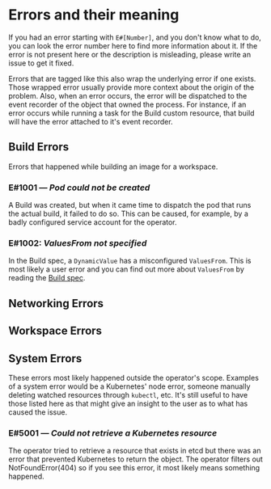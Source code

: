 # Errors and their meaning

If you had an error starting with `E#[Number]`, and you don't know what to do, you can look the error number here to find more information about it. If the error is not present here or the description is misleading, please write an issue to get it fixed.

Errors that are tagged like this also wrap the underlying error if one exists. Those wrapped error usually provide more context about the origin of the problem. Also, when an error occurs, the error
will be dispatched to the event recorder of the object that owned the process. For instance, if an error occurs while running a task for the Build custom resource, that build will have the error attached to it's event recorder.

## Build Errors
Errors that happened while building an image for a workspace.
### E#1001 &mdash; *Pod could not be created*
A Build was created, but when it came time to dispatch the pod that runs the actual build, it failed to do so. This can be caused, for example, by a badly configured service account for the operator.

### E#1002: *ValuesFrom not specified*
In the Build spec, a `DynamicValue` has a misconfigured `ValuesFrom`. This is most likely a user error and you can find out more about `ValuesFrom` by reading the [Build spec](./specs/build.md).

## Networking Errors
## Workspace Errors


## System Errors
These errors most likely happened outside the operator's scope. Examples of a system error would be a Kubernetes' node error, someone manually deleting watched resources through `kubectl`, etc. It's still useful to have those listed here as that might give an insight to the user as to what has caused the issue.

### E#5001 &mdash; *Could not retrieve a Kubernetes resource*
The operator tried to retrieve a resource that exists in etcd but there was an error that prevented Kubernetes to return the object. The operator filters out NotFoundError(404) so if you see this error, it most likely means something happened.